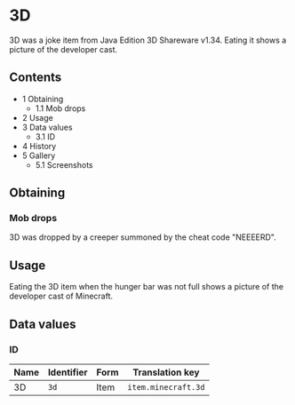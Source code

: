 # 3D
3D was a joke item from Java Edition 3D Shareware v1.34. Eating it shows a picture of the developer cast.

## Contents
- 1 Obtaining
	- 1.1 Mob drops
- 2 Usage
- 3 Data values
	- 3.1 ID
- 4 History
- 5 Gallery
	- 5.1 Screenshots

## Obtaining
### Mob drops
3D was dropped by a creeper summoned by the cheat code "NEEEERD".

## Usage
Eating the 3D item when the hunger bar was not full shows a picture of the developer cast of Minecraft.

## Data values
### ID
| Name | Identifier | Form | Translation key     |
|------|------------|------|---------------------|
| 3D   | `3d`       | Item | `item.minecraft.3d` |


